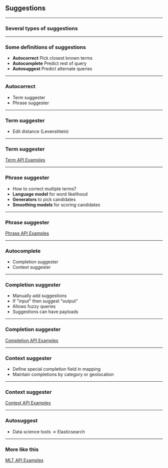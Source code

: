 ## Suggestions

---

### Several types of suggestions

---

### Some definitions of suggestions

* **Autocorrect** Pick closest known terms
* **Autocomplete** Predict rest of query
* **Autosuggest** Predict alternate queries

---

### Autocorrect

* Term suggester
* Phrase suggester

---

### Term suggester

* Edit distance (Levenshtein)

---

### Term suggester
[Term API Examples](http://estalk.spantree.local:9200/_plugin/marvel/sense/#10-suggesters,S10.1)

---

### Phrase suggester

* How to correct multiple terms?
* **Language model** for word likelihood
* **Generators** to pick candidates
* **Smoothing models** for scoring candidates

---

### Phrase suggester
[Phrase API Examples](http://estalk.spantree.local:9200/_plugin/marvel/sense/#10-suggesters,S10.2)

---

### Autocomplete

* Completion suggester
* Context suggester

---

### Completion suggester

* Manually add suggestions
* If "input" then suggest "output"
* Allows fuzzy queries
* Suggestions can have payloads

---

### Completion suggester
[Completion API Examples](http://estalk.spantree.local:9200/_plugin/marvel/sense/#10-suggesters,S10.3)

---

### Context suggester

* Define special completion field in mapping
* Maintain completions by category or geolocation

---

### Context suggester
[Context API Examples](http://estalk.spantree.local:9200/_plugin/marvel/sense/#10-suggesters,S10.9)

---

### Autosuggest

* Data science tools -> Elasticsearch

---

### More like this
[MLT API Examples](http://estalk.spantree.local:9200/_plugin/marvel/sense/#09-more-like-this)
